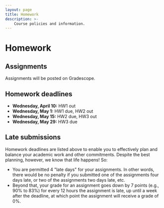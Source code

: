 ```yaml
---
layout: page
title: Homework
description: >-
    Course policies and information.
---
```


# Homework

## Assignments
Assignments will be posted on Gradescope.

## Homework deadlines
- **Wednesday, April 10:** HW1 out
- **Wednesday, May 1:** HW1 due, HW2 out
- **Wednesday, May 15:** HW2 due, HW3 out
- **Wednesday, May 29:** HW3 due

## Late submissions

Homework deadlines are listed above to enable you to effectively plan and balance your academic work and other commitments. Despite the best planning, however, we know that life happens! So:

- You are permitted 4 "late days" for your assignments. In other words, there would be no penalty if you submitted one of the assignments four days late, or two of the assignments two days late, etc.
- Beyond that, your grade for an assignment goes down by 7 points (e.g., 90% to 83%) for every 12 hours the assignment is late, up until a week after the deadline, at which point the assignment will receive a grade of 0%.

